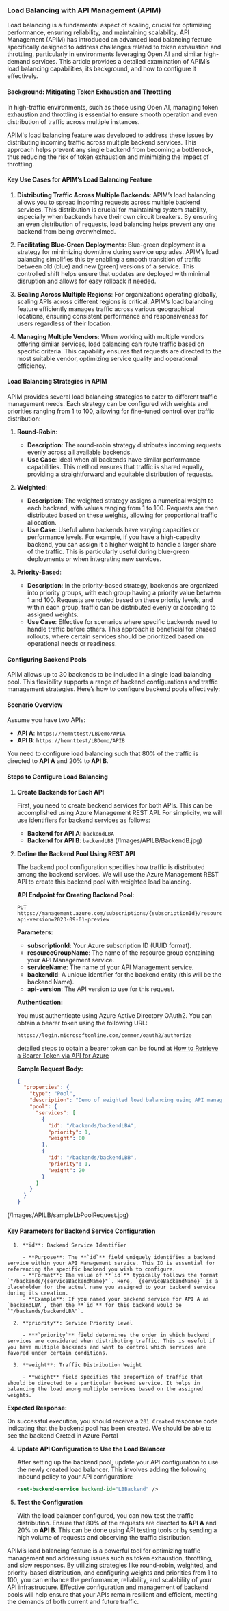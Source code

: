 ### Load Balancing with API Management (APIM)

Load balancing is a fundamental aspect of scaling, crucial for optimizing performance, ensuring reliability, and maintaining scalability. API Management (APIM) has introduced an advanced load balancing feature specifically designed to address challenges related to token exhaustion and throttling, particularly in environments leveraging Open AI and similar high-demand services. This article provides a detailed examination of APIM’s load balancing capabilities, its background, and how to configure it effectively.

#### **Background: Mitigating Token Exhaustion and Throttling**

In high-traffic environments, such as those using Open AI, managing token exhaustion and throttling is essential to ensure smooth operation and even distribution of traffic across multiple instances.

APIM's load balancing feature was developed to address these issues by distributing incoming traffic across multiple backend services. This approach helps prevent any single backend from becoming a bottleneck, thus reducing the risk of token exhaustion and minimizing the impact of throttling.

#### **Key Use Cases for APIM’s Load Balancing Feature**

1. **Distributing Traffic Across Multiple Backends**:
   APIM’s load balancing allows you to spread incoming requests across multiple backend services. This distribution is crucial for maintaining system stability, especially when backends have their own circuit breakers. By ensuring an even distribution of requests, load balancing helps prevent any one backend from being overwhelmed.

2. **Facilitating Blue-Green Deployments**:
   Blue-green deployment is a strategy for minimizing downtime during service upgrades. APIM’s load balancing simplifies this by enabling a smooth transition of traffic between old (blue) and new (green) versions of a service. This controlled shift helps ensure that updates are deployed with minimal disruption and allows for easy rollback if needed.

3. **Scaling Across Multiple Regions**:
   For organizations operating globally, scaling APIs across different regions is critical. APIM’s load balancing feature efficiently manages traffic across various geographical locations, ensuring consistent performance and responsiveness for users regardless of their location.

4. **Managing Multiple Vendors**:
   When working with multiple vendors offering similar services, load balancing can route traffic based on specific criteria. This capability ensures that requests are directed to the most suitable vendor, optimizing service quality and operational efficiency.

#### **Load Balancing Strategies in APIM**

APIM provides several load balancing strategies to cater to different traffic management needs. Each strategy can be configured with weights and priorities ranging from 1 to 100, allowing for fine-tuned control over traffic distribution:

1. **Round-Robin**:
   - **Description**: The round-robin strategy distributes incoming requests evenly across all available backends.
   - **Use Case**: Ideal when all backends have similar performance capabilities. This method ensures that traffic is shared equally, providing a straightforward and equitable distribution of requests.

2. **Weighted**:
   - **Description**: The weighted strategy assigns a numerical weight to each backend, with values ranging from 1 to 100. Requests are then distributed based on these weights, allowing for proportional traffic allocation.
   - **Use Case**: Useful when backends have varying capacities or performance levels. For example, if you have a high-capacity backend, you can assign it a higher weight to handle a larger share of the traffic. This is particularly useful during blue-green deployments or when integrating new services.

3. **Priority-Based**:
   - **Description**: In the priority-based strategy, backends are organized into priority groups, with each group having a priority value between 1 and 100. Requests are routed based on these priority levels, and within each group, traffic can be distributed evenly or according to assigned weights.
   - **Use Case**: Effective for scenarios where specific backends need to handle traffic before others. This approach is beneficial for phased rollouts, where certain services should be prioritized based on operational needs or readiness.

#### **Configuring Backend Pools**

APIM allows up to 30 backends to be included in a single load balancing pool. This flexibility supports a range of backend configurations and traffic management strategies. Here’s how to configure backend pools effectively:


#### Scenario Overview

Assume you have two APIs:

- **API A**: `https://hemnttest/LBDemo/APIA`
- **API B**: `https://hemnttest/LBDemo/APIB`

You need to configure load balancing such that 80% of the traffic is directed to **API A** and 20% to **API B**. 

#### Steps to Configure Load Balancing

1. **Create Backends for Each API**

   First, you need to create backend services for both APIs. This can be accomplished using Azure Management REST API. For simplicity, we will use identifiers for backend services as follows:

   - **Backend for API A**: `backendLBA`
   - **Backend for API B**: `backendLBB`
 (/Images/APILB/BackendB.jpg)
2. **Define the Backend Pool Using REST API**

   The backend pool configuration specifies how traffic is distributed among the backend services. We will use the Azure Management REST API to create this backend pool with weighted load balancing.

   **API Endpoint for Creating Backend Pool:**

   ```http
   PUT https://management.azure.com/subscriptions/{subscriptionId}/resourceGroups/{resourceGroupName}/providers/Microsoft.ApiManagement/service/{serviceName}/backends/{backendId}?api-version=2023-09-01-preview
   ```

   **Parameters:**

   - **subscriptionId**: Your Azure subscription ID (UUID format).
   - **resourceGroupName**: The name of the resource group containing your API Management service.
   - **serviceName**: The name of your API Management service.
   - **backendId**: A unique identifier for the backend entity (this will be the backend Name).
   - **api-version**: The API version to use for this request.

   **Authentication:**

   You must authenticate using Azure Active Directory OAuth2. You can obtain a bearer token using the following URL:

   ```
   https://login.microsoftonline.com/common/oauth2/authorize
   ```
   detailed steps to obtain a bearer token can be found at [How to Retrieve a Bearer Token via API for Azure](https://hmntrathore.github.io/BearerToken)


   **Sample Request Body:**

   ```json
   {
     "properties": {
       "type": "Pool",
       "description": "Demo of weighted load balancing using API management",
       "pool": {
         "services": [
           {
             "id": "/backends/backendLBA",
             "priority": 1,
             "weight": 80
           },
           {
             "id": "/backends/backendLBB",
             "priority": 1,
             "weight": 20
           }
         ]
       }
     }
   }
   ```
  (/Images/APILB/sampleLbPoolRequest.jpg)
   #### Key Parameters for Backend Service Configuration

      1. **id**: Backend Service Identifier

         - **Purpose**: The **`id`** field uniquely identifies a backend service within your API Management service. This ID is essential for referencing the specific backend you wish to configure.
         - **Format**: The value of **`id`** typically follows the format `"/backends/{serviceBackendName}"`. Here, `{serviceBackendName}` is a placeholder for the actual name you assigned to your backend service during its creation.
         - **Example**: If you named your backend service for API A as `backendLBA`, then the **`id`** for this backend would be `"/backends/backendLBA"`.

      2. **priority**: Service Priority Level

         - ***`priority`** field determines the order in which backend services are considered when distributing traffic. This is useful if you have multiple backends and want to control which services are favored under certain conditions.

      3. **weight**: Traffic Distribution Weight

         - **weight** field specifies the proportion of traffic that should be directed to a particular backend service. It helps in balancing the load among multiple services based on the assigned weights.

  
   **Expected Response:**

   On successful execution, you should receive a `201 Created` response code indicating that the backend pool has been created. We should be able to see the backend Creted in Azure Portal

   

4. **Update API Configuration to Use the Load Balancer**

   After setting up the backend pool, update your API configuration to use the newly created load balancer. This involves adding the following Inbound policy to your API configuration:

   ```xml
   <set-backend-service backend-id="LBBackend" />
   ```

5. **Test the Configuration**

   With the load balancer configured, you can now test the traffic distribution. Ensure that 80% of the requests are directed to **API A** and 20% to **API B**. This can be done using API testing tools or by sending a high volume of requests and observing the traffic distribution.


APIM’s load balancing feature is a powerful tool for optimizing traffic management and addressing issues such as token exhaustion, throttling, and slow responses. By utilizing strategies like round-robin, weighted, and priority-based distribution, and configuring weights and priorities from 1 to 100, you can enhance the performance, reliability, and scalability of your API infrastructure. Effective configuration and management of backend pools will help ensure that your APIs remain resilient and efficient, meeting the demands of both current and future traffic.
